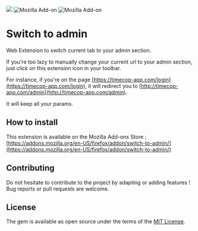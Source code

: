 [![](https://img.shields.io/github/license/guillaumebriday/switch-to-admin.svg)](https://github.com/guillaumebriday/switch-to-admin)
![Mozilla Add-on](https://img.shields.io/amo/dw/switch-to-admin)
![Mozilla Add-on](https://img.shields.io/amo/users/switch-to-admin)

# Switch to admin

Web Extension to switch current tab to your admin section.

If you're too lazy to manually change your current url to your admin section, just click on this extension icon in your toolbar.

For instance, if you're on the page [https://timecop-app.com/login](https://timecop-app.com/login), it will redirect you to [http://timecop-app.com/admin](http://timecop-app.com/admin).

It will keep all your params.

## How to install

This extension is available on the Mozilla Add-ons Store : [https://addons.mozilla.org/en-US/firefox/addon/switch-to-admin/](https://addons.mozilla.org/en-US/firefox/addon/switch-to-admin/)

## Contributing

Do not hesitate to contribute to the project by adapting or adding features ! Bug reports or pull requests are welcome.

## License

The gem is available as open source under the terms of the [MIT License](https://opensource.org/licenses/MIT).
